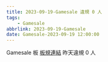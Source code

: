 ```yaml
---
title: 2023-09-19-Gamesale 違規 0 人
tags:
    - Gamesale
abbrlink: 2023-09-19-Gamesale
date: Gamesale-2023-09-19 12:00:00
---
```

Gamesale 板 [板規連結](https://www.ptt.cc/bbs/Gossiping/M.1637425085.A.07D.html)
昨天違規 0 人

